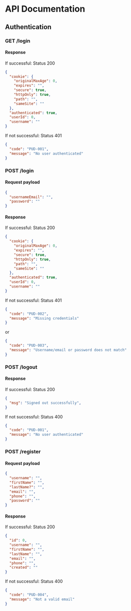 # API Documentation

## Authentication

### GET /login

#### Response
If successful: Status 200
```json
{
  "cookie": {
    "originalMaxAge": 0,
    "expires": "",
    "secure": true,
    "httpOnly": true,
    "path": "",
    "sameSite": ""
  },
  "authenticated": true,
  "userId": 0,
  "username": ""
}
```
If not successful: Status 401
```json
{
  "code": "PUD-001",
  "message": "No user authenticated"
}
```

### POST /login

#### Request payload
```json
{
  "usernameEmail": "",
  "password": ""
}
```

#### Response
If successful: Status 200
```json
{
  "cookie": {
    "originalMaxAge": 0,
    "expires": "",
    "secure": true,
    "httpOnly": true,
    "path": "",
    "sameSite": ""
  },
  "authenticated": true,
  "userId": 0,
  "username": ""
}
```
If not successful: Status 401
```json
{
  "code": "PUD-002",
  "message": "Missing credentials"
}
```
or
```json
{
  "code": "PUD-003",
  "message": "Username/email or password does not match"
}
```

### POST /logout

#### Response
If successful: Status 200
```json
{
  "msg": "Signed out successfully",
}
```

If not successful: Status 400
```json
{
  "code": "PUD-001",
  "message": "No user authenticated"
}
```

### POST /register

#### Request payload
```json
{
  "username": "",
  "firstName": "",
  "lastName?": "",
  "email": "",
  "phone": "",
  "password": ""
}
```

#### Response
If successful: Status 200
```json
{
  "id": 0,
  "username": "",
  "firstName": "",
  "lastName": "",
  "email": "",
  "phone": "",
  "created": ""
}
```
If not successful: Status 400
```json
{
  "code": "PUD-004",
  "message": "Not a valid email"
}
```